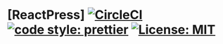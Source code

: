 # [ReactPress] [![CircleCI](https://circleci.com/gh/Madejczyk/wordpress/tree/master.svg?style=svg)](https://circleci.com/gh/Madejczyk/wordpress/tree/master) [![code style: prettier](https://img.shields.io/badge/code_style-prettier-ff69b4.svg?style=flat-square)](https://github.com/prettier/prettier) [![License: MIT](https://img.shields.io/badge/License-MIT-yellow.svg)](https://opensource.org/licenses/MIT)